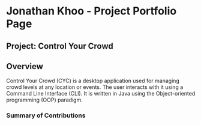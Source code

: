 # Jonathan Khoo - Project Portfolio Page

## Project: Control Your Crowd


## Overview
Control Your Crowd (CYC) is a desktop application used for managing crowd levels at any location or events.
The user interacts with it using a Command Line Interface (CLI). It is written in Java using the
Object-oriented programming (OOP) paradigm.


### Summary of Contributions
